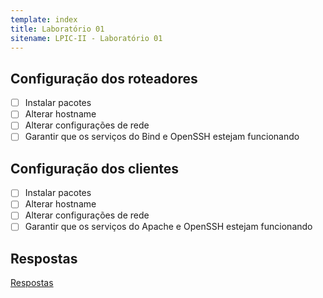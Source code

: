 ```yaml
---
template: index
title: Laboratório 01
sitename: LPIC-II - Laboratório 01
---
```


## Configuração dos roteadores

* [ ] Instalar pacotes
* [ ] Alterar hostname
* [ ] Alterar configurações de rede
* [ ] Garantir que os serviços do Bind e OpenSSH estejam funcionando

## Configuração dos clientes

* [ ] Instalar pacotes
* [ ] Alterar hostname
* [ ] Alterar configurações de rede
* [ ] Garantir que os serviços do Apache e OpenSSH estejam funcionando

## Respostas

[Respostas](respostas01.md)

